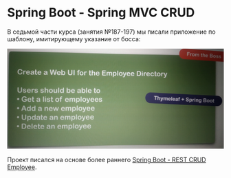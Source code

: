 # Spring Boot - Spring MVC CRUD

В седьмой части курса (занятия №187-197) мы писали приложение по шаблону, имитирующему указание 
от босса:

![img.jpg](img.jpg)

Проект писался на основе более раннего 
[Spring Boot - REST CRUD Employee](https://github.com/AlesiaSherstneva/spring-hibernate-for-beginners/tree/master/04-spring-boot-rest-crud-employee).